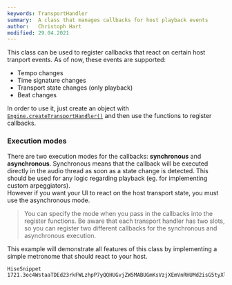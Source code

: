 ```yaml
---
keywords: TransportHandler
summary:  A class that manages callbacks for host playback events
author:   Christoph Hart
modified: 29.04.2021
---
```

  
This class can be used to register callbacks that react on certain host tranport events. As of now, these events are supported:

- Tempo changes
- Time signature changes
- Transport state changes (only playback)
- Beat changes

In order to use it, just create an object with [`Engine.createTransportHandler()`](/scripting/scripting-api/engine#createtransporthandler)
and then use the functions to register callbacks.

### Execution modes

There are two execution modes for the callbacks: **synchronous** and **asynchronous**. Synchronous means that the callback will be executed directly in the audio thread as soon as a state change is detected. 
This should be used for any logic regarding playback (eg. for implementing custom arpeggiators).  
However if you want your UI to react on the host transport state, you must use the asynchronous mode.

> You can specify the mode when you pass in the callbacks into the register functions. Be aware that each transport handler has two slots, so you can register two different callbacks for the synchronous and asynchronous execution.

This example will demonstrate all features of this class by implementing a simple metronome that should react to your host.

```
HiseSnippet 1721.3oc4WstaaTDEd23rkFWLzhpP7yQQHUGvjZW5MABUGmKsVzjXEmVnRHUMd2isG5tyXlc1jZphD+jGi9XvO4QoOB8MnblYu3cC1oFKZ.AVIVdly4Ly27ctLmoiT3BggBok8JGNdDXY+9NcGyUC2bHkwsZukk8G5bnjxCGIjpCgPkUqwinggfmksco6qUxdkksLed88ZQ8obWXxTVVOVvbgGxBXpIy1o42x782g5AGxBxo8Ma11Uv2T3KhP.Uxot0Hp6ynCf8nZ0Vxwx9Ba6wTBYWEUAgV1K2R3Mt6Pww7X8eLKj0yGzCZX0EWn3o2Q36oQrdVqMGx785jdvCsrrc5LgFJESCW0YWlGKa9IzwkMBHSrHOeXuzYAuF4gW84Gd14f2xwv6JNcckrQpIRzX6RNs4JP1mhtf7vJVWqk9sK3ro.0fqVOf9LXGINHyhp2td8ZjaUu9ZeckxUJe8qSNbHKjf+oFBjvwb2gn9hHbbZ7.YHk64CRxwCYtCIGiNUxHe5XiEAfRqe.P3BjLpTFcsgJxQTIJl7Mjs4CXbXcWIfbUVH1ChWwpYfX2Hznd.gxILtOZAoeD2UwDbbVWZTHPXp3sVFo0wr4zHOl.+Et3dUJeZCE7V3lVsG9UM7.tGbbKpbMRkxunRYB9wW3R8ILODkljg0odd6gGh84UaTib25jOOyJxmQZbiZ3+2oFwvbZ6iMRer2ue+s.jQ.uVi29Hj3a6Uk4oWCixmjbHa2mLVDQbQ9b.f7aD9kfzm5imtgfDpU3LRy4L7GSphldMTDteXpFILpmxGsGS43CH+HSg9WyljRWZ94QsSHGhm.B4WSQFDQQefBPtiDpnXTJYDHYBu0pTFOLgfZeCqsoAiU0XrVBQl4q1ATXX.t9ADeZOvufS+PHXj.YzzHvAfZSANEGGTcUizU0qzDK1SDLS8QYmR6s.9YnuQ5orniHbl5ixVM6bsm3Xxwflikv.VHRnX3n.OmRBxKDQ+rPqPz4Tv+PvHI+dXUrPsGMZjGFrm3AzKdJyZN9ITqwsWKaIqxgiMhWKK9zLTaX0UUvyUqVijpCFYtJoUmcQrW9jX7mtEcYC3TUjDl01HBpQ7zzzjMBY4haCJLIF2PnEDFaa19l6vklbOiclE1ASQvn0IaLR+wqcuAwWGrpNQMQMx8HwSFt9.I.bxWkMVBd4Q.561Bn3tbTLsyh8GDVw7sBUqxpRf9KccmbNSyBVUHyxFEGARIyyTBJjg27oWKInKZJ3XpIFLULZHzWnldB0oIkbEmlBsno7bDCpTNRAqFim1IjROeL9K0uUXIPi6YRfQAHqkq.YR4t0J+hxqT9jxjSKpe+oJSmLIE9lJ3SQr95d4YYXUdTPOPVCyO8ifLEw68JdwpyruXM+89tw414TTvayYp8GA7YccqURAA7WOp8VTEUeCbxbndXQQESCA6sfiv5sw2GuhyVP3yThQHRyphXYWVYjVI415GpKJZwv6jeOGS5p0ymz7ySZNdxf1M6i6XbaO50tOMxWYomqK6my0wzFMOl4oFNYBVyg.avvbMa8fl.RcTC6XWR600K4MZTWWmPeZe6n0wAKDjCqMi9aAqOYJXMFeN15Ixiaq4iUMUkxgzKex+nH8RylQw7vb3726kCmur2BhyWN9Lv4uZWDmoUVQcuf0uX8l3Ny+ScZh86J7h7ophMAq67OQ.l.WnaScGk7PlZb9WF7Noy34EtWwoCC6LY53coofWLk+cMdSdmQEms62GbUS.6xN678myOpvIFKkc1fS8GGBoulHcXiB3oUDhXYwHwW0riDKGhcgDWNLY5K1ztTQvWZ9JbOEt6.QjBu7eWpRxvDGm8hB5hgutl9Y3Xyl5f7kz0uiGWWOVCht.2yL3M3mDgMzisSD1HUXd+yGDeRtjSW7oClF5MjxGaFS9N5Q.49.Gj5HsFy5QwM+A1ql2GEOZteT79tJb6S5pJrvB2EBXGhEeByO4iBwm5A+zA5P+7yuofJmpnWeucvC4TsoqtERSNzFAhHtpPNSo4NP8uviyW9e0ON+7qhYo4CtukT8URwXWVvHeXa9QfO1SiAieT5UMoyVLtdWrE1QCEbladm9AXiyrAC.YdrO0CzFJE1G5jYtZyC.eflO.9Sa9PLviJQdBVPtnw7yEmk+5SbhgKQmLR9uwMck9e4McmKWbbdrGATWo3otwOTRGKeQyL34lmzo3t5wjFVlGOoaxr950sBvJhO00US2eAxOS2lar.17kKfM2bAr4VKfM2dAr4NKfM28LsQeYzFQJQPbpHNQmsMunz1dattObSTu0e.zpy6sH
```

